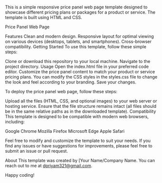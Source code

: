 This is a simple responsive price panel web page template designed to showcase different pricing plans or packages for a product or service. The template is built using HTML and CSS.

Price Panel Web Page

Features
Clean and modern design.
Responsive layout for optimal viewing on various devices (desktops, tablets, and smartphones).
Cross-browser compatibility.
Getting Started
To use this template, follow these simple steps:

Clone or download this repository to your local machine.
Navigate to the project directory.
Usage
Open the index.html file in your preferred code editor.
Customize the price panel content to match your product or service pricing plans.
You can modify the CSS styles in the styles.css file to change the look and feel according to your branding.
Save your changes.

To deploy the price panel web page, follow these steps:

Upload all the files (HTML, CSS, and optional images) to your web server or hosting service.
Ensure that the file structure remains intact (all files should be in the same relative paths as in the downloaded template).
Compatibility
This template is designed to be compatible with modern web browsers, including:

Google Chrome
Mozilla Firefox
Microsoft Edge
Apple Safari

Feel free to modify and customize the template to suit your needs. If you find any issues or have suggestions for improvements, please feel free to submit an issue or pull request.

About
This template was created by [Your Name/Company Name. You can reach out to me at dpriyam321@gmail.com.

Happy coding!




